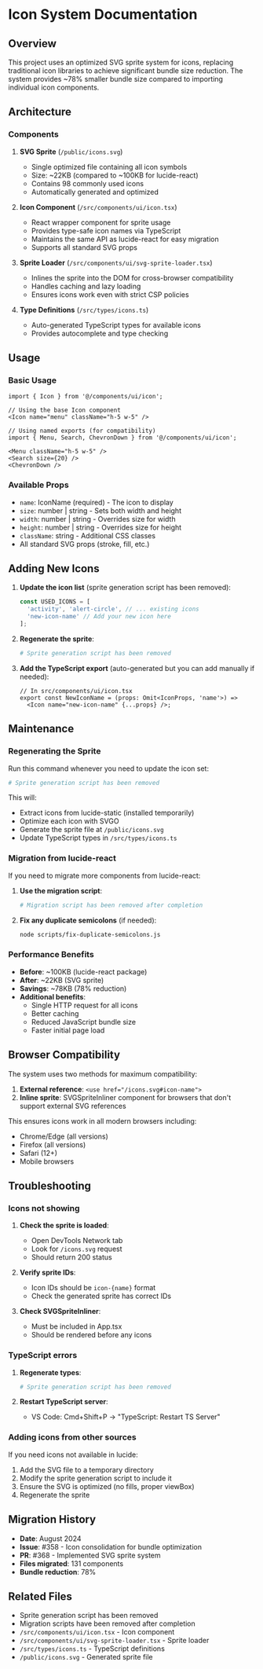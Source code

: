 # Icon System Documentation

## Overview

This project uses an optimized SVG sprite system for icons, replacing traditional icon libraries to achieve significant bundle size reduction. The system provides ~78% smaller bundle size compared to importing individual icon components.

## Architecture

### Components

1. **SVG Sprite** (`/public/icons.svg`)
   - Single optimized file containing all icon symbols
   - Size: ~22KB (compared to ~100KB for lucide-react)
   - Contains 98 commonly used icons
   - Automatically generated and optimized

2. **Icon Component** (`/src/components/ui/icon.tsx`)
   - React wrapper component for sprite usage
   - Provides type-safe icon names via TypeScript
   - Maintains the same API as lucide-react for easy migration
   - Supports all standard SVG props

3. **Sprite Loader** (`/src/components/ui/svg-sprite-loader.tsx`)
   - Inlines the sprite into the DOM for cross-browser compatibility
   - Handles caching and lazy loading
   - Ensures icons work even with strict CSP policies

4. **Type Definitions** (`/src/types/icons.ts`)
   - Auto-generated TypeScript types for available icons
   - Provides autocomplete and type checking

## Usage

### Basic Usage

```tsx
import { Icon } from '@/components/ui/icon';

// Using the base Icon component
<Icon name="menu" className="h-5 w-5" />

// Using named exports (for compatibility)
import { Menu, Search, ChevronDown } from '@/components/ui/icon';

<Menu className="h-5 w-5" />
<Search size={20} />
<ChevronDown />
```

### Available Props

- `name`: IconName (required) - The icon to display
- `size`: number | string - Sets both width and height
- `width`: number | string - Overrides size for width
- `height`: number | string - Overrides size for height
- `className`: string - Additional CSS classes
- All standard SVG props (stroke, fill, etc.)

## Adding New Icons

1. **Update the icon list** (sprite generation script has been removed):
   ```javascript
   const USED_ICONS = [
     'activity', 'alert-circle', // ... existing icons
     'new-icon-name' // Add your new icon here
   ];
   ```

2. **Regenerate the sprite**:
   ```bash
   # Sprite generation script has been removed
   ```

3. **Add the TypeScript export** (auto-generated but you can add manually if needed):
   ```tsx
   // In src/components/ui/icon.tsx
   export const NewIconName = (props: Omit<IconProps, 'name'>) => 
     <Icon name="new-icon-name" {...props} />;
   ```

## Maintenance

### Regenerating the Sprite

Run this command whenever you need to update the icon set:
```bash
# Sprite generation script has been removed
```

This will:
- Extract icons from lucide-static (installed temporarily)
- Optimize each icon with SVGO
- Generate the sprite file at `/public/icons.svg`
- Update TypeScript types in `/src/types/icons.ts`

### Migration from lucide-react

If you need to migrate more components from lucide-react:

1. **Use the migration script**:
   ```bash
   # Migration script has been removed after completion
   ```

2. **Fix any duplicate semicolons** (if needed):
   ```bash
   node scripts/fix-duplicate-semicolons.js
   ```

### Performance Benefits

- **Before**: ~100KB (lucide-react package)
- **After**: ~22KB (SVG sprite)
- **Savings**: ~78KB (78% reduction)
- **Additional benefits**:
  - Single HTTP request for all icons
  - Better caching
  - Reduced JavaScript bundle size
  - Faster initial page load

## Browser Compatibility

The system uses two methods for maximum compatibility:

1. **External reference**: `<use href="/icons.svg#icon-name">`
2. **Inline sprite**: SVGSpriteInliner component for browsers that don't support external SVG references

This ensures icons work in all modern browsers including:
- Chrome/Edge (all versions)
- Firefox (all versions)
- Safari (12+)
- Mobile browsers

## Troubleshooting

### Icons not showing

1. **Check the sprite is loaded**:
   - Open DevTools Network tab
   - Look for `/icons.svg` request
   - Should return 200 status

2. **Verify sprite IDs**:
   - Icon IDs should be `icon-{name}` format
   - Check the generated sprite has correct IDs

3. **Check SVGSpriteInliner**:
   - Must be included in App.tsx
   - Should be rendered before any icons

### TypeScript errors

1. **Regenerate types**:
   ```bash
   # Sprite generation script has been removed
   ```

2. **Restart TypeScript server**:
   - VS Code: Cmd+Shift+P → "TypeScript: Restart TS Server"

### Adding icons from other sources

If you need icons not available in lucide:

1. Add the SVG file to a temporary directory
2. Modify the sprite generation script to include it
3. Ensure the SVG is optimized (no fills, proper viewBox)
4. Regenerate the sprite

## Migration History

- **Date**: August 2024
- **Issue**: #358 - Icon consolidation for bundle optimization
- **PR**: #368 - Implemented SVG sprite system
- **Files migrated**: 131 components
- **Bundle reduction**: 78%

## Related Files

- Sprite generation script has been removed
- Migration scripts have been removed after completion
- `/src/components/ui/icon.tsx` - Icon component
- `/src/components/ui/svg-sprite-loader.tsx` - Sprite loader
- `/src/types/icons.ts` - TypeScript definitions
- `/public/icons.svg` - Generated sprite file